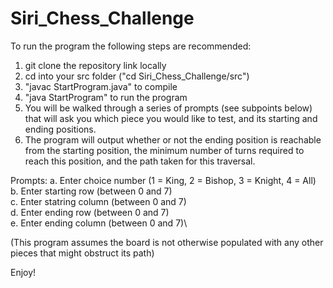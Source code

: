 # Siri_Chess_Challenge

To run the program the following steps are recommended:
1. git clone the repository link locally
2. cd into your src folder ("cd Siri_Chess_Challenge/src")
3. "javac StartProgram.java" to compile
4. "java StartProgram" to run the program
5. You will be walked through a series of prompts (see subpoints below) that will ask you which piece you would like to test, and its starting and ending positions.
6. The program will output whether or not the ending position is reachable from the starting position, the minimum number of turns required to reach this position, and the path taken for this traversal.


Prompts:
a. Enter choice number (1 = King, 2 = Bishop, 3 = Knight, 4 = All)\
b. Enter starting row (between 0 and 7)\
c. Enter statring column (between 0 and 7)\
d. Enter ending row (between 0 and 7)\
e. Enter ending column (between 0 and 7)\

(This program assumes the board is not otherwise populated with any other pieces that might obstruct its path)

Enjoy!

